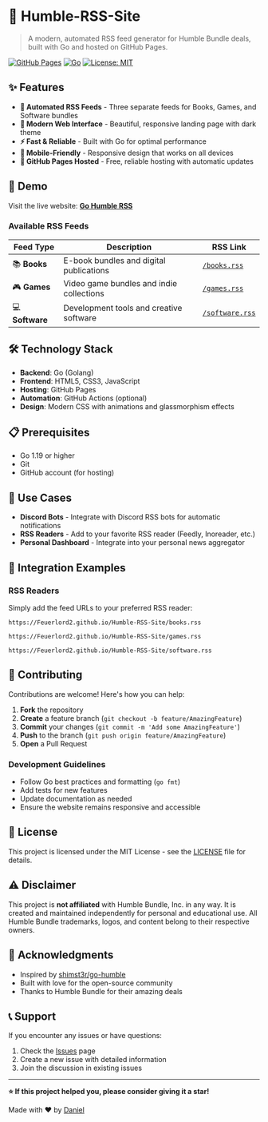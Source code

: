 # 📡 Humble-RSS-Site

> A modern, automated RSS feed generator for Humble Bundle deals, built with Go and hosted on GitHub Pages.

[![GitHub Pages](https://img.shields.io/badge/GitHub%20Pages-Live-brightgreen?style=flat-square&logo=github)](https://your-username.github.io/go-humble-rss)
[![Go](https://img.shields.io/badge/Go-1.19+-00ADD8?style=flat-square&logo=go)](https://golang.org/)
[![License: MIT](https://img.shields.io/badge/License-MIT-yellow.svg?style=flat-square)](https://opensource.org/licenses/MIT)

## ✨ Features

- **🔄 Automated RSS Feeds** - Three separate feeds for Books, Games, and Software bundles
- **🎨 Modern Web Interface** - Beautiful, responsive landing page with dark theme
- **⚡ Fast & Reliable** - Built with Go for optimal performance
- **📱 Mobile-Friendly** - Responsive design that works on all devices
- **🚀 GitHub Pages Hosted** - Free, reliable hosting with automatic updates

## 🚀 Demo

Visit the live website: [**Go Humble RSS**](https://feuerlord2.github.io/Humble-RSS-Site/)

### Available RSS Feeds

| Feed Type | Description | RSS Link |
|-----------|------------|----------|
| 📚 **Books** | E-book bundles and digital publications | [`/books.rss`](https://Feuerlord2.github.io/Humble-RSS-Site/books.rss) |
| 🎮 **Games** | Video game bundles and indie collections | [`/games.rss`](https://Feuerlord2.github.io/Humble-RSS-Site/games.rss) |
| 💻 **Software** | Development tools and creative software | [`/software.rss`](https://Feuerlord2.github.io/Humble-RSS-Site/software.rss) |

## 🛠️ Technology Stack

- **Backend**: Go (Golang)
- **Frontend**: HTML5, CSS3, JavaScript
- **Hosting**: GitHub Pages
- **Automation**: GitHub Actions (optional)
- **Design**: Modern CSS with animations and glassmorphism effects

## 📋 Prerequisites

- Go 1.19 or higher
- Git
- GitHub account (for hosting)

## 🎯 Use Cases

- **Discord Bots** - Integrate with Discord RSS bots for automatic notifications
- **RSS Readers** - Add to your favorite RSS reader (Feedly, Inoreader, etc.)
- **Personal Dashboard** - Integrate into your personal news aggregator

## 🔗 Integration Examples

### RSS Readers

Simply add the feed URLs to your preferred RSS reader:
```
https://Feuerlord2.github.io/Humble-RSS-Site/books.rss
```
```
https://Feuerlord2.github.io/Humble-RSS-Site/games.rss
```
```
https://Feuerlord2.github.io/Humble-RSS-Site/software.rss
```

## 🤝 Contributing

Contributions are welcome! Here's how you can help:

1. **Fork** the repository
2. **Create** a feature branch (`git checkout -b feature/AmazingFeature`)
3. **Commit** your changes (`git commit -m 'Add some AmazingFeature'`)
4. **Push** to the branch (`git push origin feature/AmazingFeature`)
5. **Open** a Pull Request

### Development Guidelines

- Follow Go best practices and formatting (`go fmt`)
- Add tests for new features
- Update documentation as needed
- Ensure the website remains responsive and accessible

## 📝 License

This project is licensed under the MIT License - see the [LICENSE](LICENSE) file for details.

## ⚠️ Disclaimer

This project is **not affiliated** with Humble Bundle, Inc. in any way. It is created and maintained independently for personal and educational use. All Humble Bundle trademarks, logos, and content belong to their respective owners.

## 🙏 Acknowledgments

- Inspired by [shimst3r/go-humble](https://github.com/shimst3r/go-humble)
- Built with love for the open-source community
- Thanks to Humble Bundle for their amazing deals

## 📞 Support

If you encounter any issues or have questions:

1. Check the [Issues](https://github.com/Feuerlord2/Humble-RSS-Site/issues) page
2. Create a new issue with detailed information
3. Join the discussion in existing issues

---

**⭐ If this project helped you, please consider giving it a star!**

Made with ❤️ by [Daniel](https://github.com/Feuerlord2)
